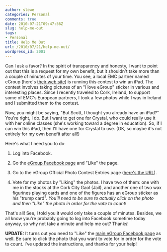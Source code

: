 ```yaml
---
author: slowe
categories: Personal
comments: true
date: 2010-07-21T09:47:56Z
slug: help-me-out
tags:
- Personal
title: Help Me Out
url: /2010/07/21/help-me-out/
wordpress_id: 2001
---
```


Can I ask a favor? In the spirit of transparency and honesty, I want to point out that this is a request for my own benefit, but it shouldn't take more than a couple of minutes of your time. You see, a local EMC partner named eGroup (here's [their web site](http://www.egroup-us.com/)) is running this contest to win an iPad. The contest involves taking pictures of an "I love eGroup" sticker in various and interesting places. Since I recently traveled to Cork, Ireland, to support some of EMC's European partners, I took a few photos while I was in Ireland and I submitted them to the contest.

Now, you might be saying, "But Scott, I thought you already have an iPad?" You're right, I do. But I want to get one for Crystal, who could really use it with her online classes (she's working toward a degree in education). So, if I can win this iPad, then I'll have one for Crystal to use. (OK, so maybe it's not entirely for my own benefit after all!)

Here's what I need you to do:

1. Log into Facebook.

2. Go the [eGroup Facebook page](http://www.facebook.com/pages/eGroup-Technology-Solutions-for-Serious-Competitors/123766450990135) and "Like" the page.

3. Go to the eGroup Official Photo Contest Entries page ([here's the URL](http://www.facebook.com/album.php?aid=12562&id=123766450990135)).

4. Vote for my photos by "Liking" the photos. I have two of them: one with me in the stocks at the Cork City Gaol (Jail), and another one of two wax figurines playing cards and one of the figures has an eGroup sticker as his "trump card". _You'll need to be sure to actually click on the photo and then "Like" the photo in order for the vote to count!_

That's all! See, I told you it would only take a couple of minutes. Besides, we all know you're probably going to log into Facebook sometime today anyway, so why not take a minute and help me out? Thanks!

**UPDATE:** It turns out you need to "Like" the [main eGroup Facebook page](http://www.facebook.com/pages/eGroup-Technology-Solutions-for-Serious-Competitors/123766450990135) as well. Be sure to click the photo that you want to vote for in order for the vote to count. I've updated the instructions, and thanks for your help!
